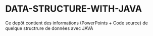 # DATA-STRUCTURE-WITH-JAVA
Ce depôt contient des informations (PowerPoints + Code source) de quelque structrure de données avec JAVA
